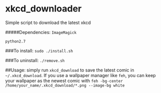 # xkcd_downloader
Simple script to download the latest xkcd 

#####Dependencies: 
`ImageMagick` 

`python2.7`

###To install:
`sudo ./install.sh`

###To uninstall: 
`./remove.sh`

##Usage:
simply run `xkcd_download` to save the latest comic in `~/.xkcd_download`. If you use a wallpaper manager like `feh`, you can keep your wallpaper as the newest comic with `feh -bg-center /home/your_name/.xkcd_download/*.png --image-bg white`

